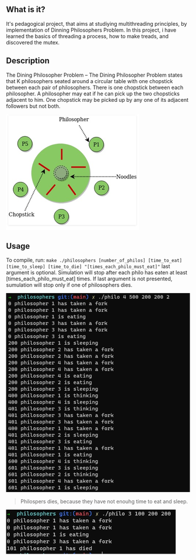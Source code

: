   What is it?
  -----------
  
  It's pedagogical project, that aims at studiying multithreading principles, by implementation of Dinning Philosophers Problem.
  In this project, i have learned the basics of threading a process, how to make treads, and discovered the mutex.
  
  Description
  -----------
  The Dining Philosopher Problem – The Dining Philosopher Problem states that K philosophers seated around a circular table with one chopstick
  between each pair of philosophers. There is one chopstick between each philosopher. A philosopher may eat if he can pick up
  the two chopsticks adjacent to him. One chopstick may be picked up by any one of its adjacent followers but not both. 
 
  ![](srcs/images/DinningProblem.jpg)

  
  Usage
  -----------
  
  To compile, run:
    ```
    make
    ./philosophers [number_of_philos] [time_to_eat] [time_to_sleep] [time_to_die] "[times_each_philo_must_eat]"
    ```
   last argument is optional. Simulation will stop after each philo has eaten at least [times_each_philo_must_eat] times.
   If last argument is not presented, sumulation will stop only if one of philosophers dies.
    
   ![](srcs/images/programExecuteSample.jpg)
   
   > Philospers dies, because they have not enouhg time to eat and sleep.
   
   ![](srcs/images/programExecuteSample2.jpg)
  
  
